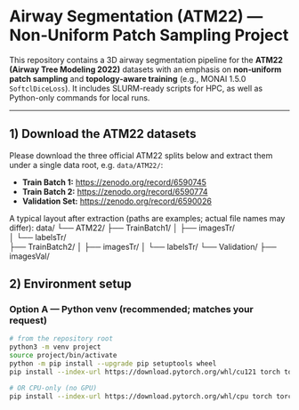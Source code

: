 # Airway Segmentation (ATM22) — Non‑Uniform Patch Sampling Project

This repository contains a 3D airway segmentation pipeline for the **ATM22 (Airway Tree Modeling 2022)** datasets with an emphasis on **non‑uniform patch sampling** and **topology‑aware training** (e.g., MONAI 1.5.0 `SoftclDiceLoss`). It includes SLURM-ready scripts for HPC, as well as Python-only commands for local runs.

---

## 1) Download the ATM22 datasets

Please download the three official ATM22 splits below and extract them under a single data root, e.g. `data/ATM22/`:

- **Train Batch 1:** https://zenodo.org/record/6590745  
- **Train Batch 2:** https://zenodo.org/record/6590774  
- **Validation Set:** https://zenodo.org/record/6590026

A typical layout after extraction (paths are examples; actual file names may differ):
data/
└── ATM22/
    ├── TrainBatch1/
    │   ├── imagesTr/         
    │   └── labelsTr/           
    ├── TrainBatch2/
    │   ├── imagesTr/
    │   └── labelsTr/
    └── Validation/
        ├── imagesVal/

## 2) Environment setup

### Option A — Python venv (recommended; matches your request)

```bash
# from the repository root
python3 -m venv project
source project/bin/activate
python -m pip install --upgrade pip setuptools wheel
pip install --index-url https://download.pytorch.org/whl/cu121 torch torchvision torchaudio

# OR CPU-only (no GPU)
pip install --index-url https://download.pytorch.org/whl/cpu torch torchvision torchaudio
